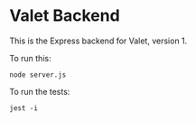 # Valet Backend

This is the Express backend for Valet, version 1.

To run this:

    node server.js
    
To run the tests:

    jest -i
